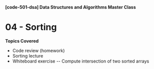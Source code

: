 **[code-501-dsa]  Data Structures and Algorithms Master Class**
# 04 - Sorting

**Topics Covered**

 - Code review (homework)
 - Sorting lecture
 - Whiteboard exercise -- Compute intersection of two sorted arrays


